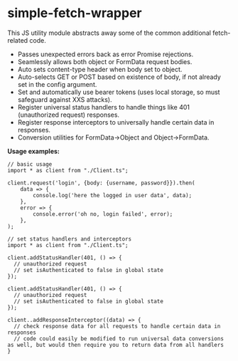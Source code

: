 # simple-fetch-wrapper
This JS utility module abstracts away some of the common additional fetch-related code.

* Passes unexpected errors back as error Promise rejections.
* Seamlessly allows both object or FormData request bodies.
* Auto sets content-type header when body set to object.
* Auto-selects GET or POST based on existence of body, if not already set in the config argument.
* Set and automatically use bearer tokens (uses local storage, so must safeguard against XXS attacks).
* Register universal status handlers to handle things like 401 (unauthorized request) responses.
* Register response interceptors to universally handle certain data in responses.
* Conversion utilities for FormData->Object and Object->FormData.

**Usage examples:**

```
// basic usage
import * as client from "./Client.ts";

client.request('login', {body: {username, password}}).then(
    data => {
        console.log('here the logged in user data', data);
    },
    error => {
        console.error('oh no, login failed', error);
    },
);
```

```
// set status handlers and interceptors
import * as client from "./Client.ts";

client.addStatusHandler(401, () => {
  // unauthorized request
  // set isAuthenticated to false in global state
});

client.addStatusHandler(401, () => {
  // unauthorized request
  // set isAuthenticated to false in global state
});

client..addResponseInterceptor((data) => {
  // check response data for all requests to handle certain data in responses
  // code could easily be modified to run universal data conversions as well, but would then require you to return data from all handlers
}
```
